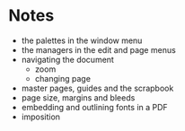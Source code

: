 # Notes

- the palettes in the window menu
- the managers in the edit and page menus
- navigating the document
  - zoom
  - changing page
- master pages, guides and the scrapbook
- page size, margins and bleeds
- embedding and outlining fonts in a PDF
- imposition
